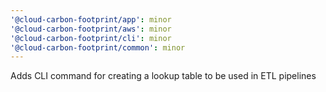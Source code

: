 ```yaml
---
'@cloud-carbon-footprint/app': minor
'@cloud-carbon-footprint/aws': minor
'@cloud-carbon-footprint/cli': minor
'@cloud-carbon-footprint/common': minor
---
```


Adds CLI command for creating a lookup table to be used in ETL pipelines
